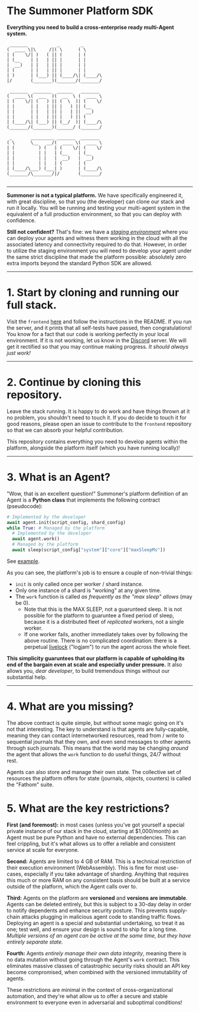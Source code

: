 # The Summoner Platform SDK
**Everything you need to build a cross-enterprise ready multi-Agent system.**

```
 _______           _        _       
(  ____ \|\     /|( \      ( \      
| (    \/| )   ( || (      | (      
| (__    | |   | || |      | |      
|  __)   | |   | || |      | |      
| (      | |   | || |      | |      
| )      | (___) || (____/\| (____/\
|/       (_______)(_______/(_______/
                                    
 _______  _______  ______   _______ 
(  ____ \(  ___  )(  __  \ (  ____ \
| (    \/| (   ) || (  \  )| (    \/
| |      | |   | || |   ) || (__    
| |      | |   | || |   | ||  __)   
| |      | |   | || |   ) || (      
| (____/\| (___) || (__/  )| (____/\
(_______/(_______)(______/ (_______/
                                    
 _       _________ _______  _______ 
( \      \__   __/(  ____ \(  ____ \
| (         ) (   | (    \/| (    \/
| |         | |   | (__    | (__    
| |         | |   |  __)   |  __)   
| |         | |   | (      | (      
| (____/\___) (___| )      | (____/\
(_______/\_______/|/       (_______/
                                                           
```

---

**Summoner is not a typical platform.** We have specifically engineered it, with great discipline, so that you (the developer) can clone our stack and run it locally. You will be running and testing your multi-agent system in the equivalent of a full production environment, so that you can deploy with confidence.

**Still not confident?** That's fine: we have a _[staging environment](https://staging.summoner.org)_ where you can deploy your agents and witness them working in the cloud with all the associated latency and connectivity required to do that. However, in order to utilize the staging environment you will need to develop your agent under the same strict discipline that made the platform possible: absolutely zero extra imports beyond the standard Python SDK are allowed.

---

# 1. Start by cloning and running our full stack.
Visit the `frontend` [here](https://github.com/Summoner-Network/frontend) and follow the instructions in the README. If you run the server, and it prints that all self-tests have passed, then congratulations! You know for a fact that our code is working perfectly in your local environment. If it is not working, let us know in the [Discord](https://discord.gg/AAYuyThmsw) server. We will get it rectified so that you may continue making progress. _It should always just work!_

---

# 2. Continue by cloning this repository.
Leave the stack running. It is happy to do work and have things thrown at it no problem, you shouldn't need to touch it. If you do decide to touch it for good reasons, please open an issue to contribute to the `frontend` repository so that we can absorb your helpful contribution.

This repository contains everything you need to develop agents within the platform, alongside the platform itself (which you have running locally)!

---

# 3. What is an Agent?

"Wow, that is an excellent question!" Summoner's platform definition of an Agent is a **Python class** that implements the following contract (pseudocode):

```python
# Implemented by the developer
await agent.init(script_config, shard_config)
while True: # Managed by the platform
  # Implemented by the developer
  await agent.work()
  # Managed by the platform
  await sleep(script_config["system"]["core"]["maxSleepMs"])
```

See [example](./src/starters/agent_0_printer/agent.py).

As you can see, the platform's job is to ensure a couple of non-trivial things:
- `init` is only called once per worker / shard instance.
- Only one instance of a shard is "working" at any given time.
- The `work` function is called _as frequently as the "max sleep" allows_ (may be 0).
  - Note that this is the MAX SLEEP, not a guarunteed sleep. It is not possible for the platform to guaruntee a fixed period of sleep, because it is a distributed fleet of _replicated_ workers, not a single worker.
  - If one worker fails, another immediately takes over by following the above routine. There is no complicated coordination: there is a perpetual [livelock](https://stackoverflow.com/questions/6155951/whats-the-difference-between-deadlock-and-livelock) ("logjam") to run the agent across the whole fleet.

**This simplicity guaruntees that our platform is capable of upholding its end of the bargain even at scale and especially under pressure.** It also allows you, _dear developer_, to build tremendous things without our substantial help.

---

# 4. What are you missing?

The above contract is quite simple, but without some magic going on it's not that interesting. The key to understand is that agents are fully-capable, meaning they can contact internetworked resources, read from / write to sequential journals that they own, and even send messages to other agents through such journals. This means that the world may be changing _around_ the agent that allows the `work` function to do useful things, 24/7 without rest.

Agents can also store and manage their own state. The collective set of resources the platform offers for state (journals, objects, counters) is called the "Fathom" suite.

# 5. What are the key restrictions?

**First (and foremost):** in most cases (unless you've got yourself a special private instance of our stack in the cloud, starting at $1,000/month) an Agent must be pure Python and have no external dependencies. This can feel crippling, but it's what allows us to offer a reliable and consistent service at scale for everyone.

**Second:** Agents are limited to 4 GB of RAM. This is a technical restriction of their execution environment (WebAssembly). This is fine for most use-cases, especially if you take advantage of sharding. Anything that requires this much or more RAM on any consistent basis should be built at a service outside of the platform, which the Agent calls over to.

**Third:** Agents on the platform are **versioned** and **versions are immutable**. Agents can be deleted entirely, but this is subject to a 30-day delay in order to notify dependents and enhance security posture. This prevents supply-chain attacks plugging in malicious agent code to standing traffic flows. Deploying an agent is a special and substantial undertaking, so treat it as one; test well, and ensure your design is sound to ship for a long time. _Multiple versions of an agent can be active at the same time, but they have entirely separate state._

**Fourth:** Agents _entirely manage their own data integrity_, meaning there is no data mutation without going through the Agent's `work` contract. This eliminates massive classes of catastrophic security risks should an API key become compromised, when combined with the versioned immutability of agents.

These restrictions are minimal in the context of cross-organizational automation, and they're what allow us to offer a secure and stable environment to everyone even in adversarial and suboptimal conditions!
